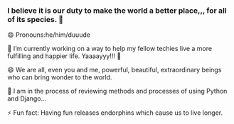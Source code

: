 ### I believe it is our duty to make the world a better place,,, for all of its species. 👋

😄 Pronouns:he/him/duuude 

🔭 I’m currently working on a way to help my fellow techies live a more fulfilling and happier life. Yaaaayyy!!! 👯 

😄 We are all, even you and me, powerful, beautiful, extraordinary beings who can bring wonder to the world.

🌱 I am in the process of reviewing methods and processes of using Python and Django...

 ⚡ Fun fact: Having fun releases endorphins which cause us to live longer.

<!--
**tommytoyou/tommytoyou** is a ✨ _special_ ✨ repository because its `README.md` (this file) appears on your GitHub profile.

Here are some ideas to get you started:

- 🔭 I’m currently working on ...
- 🌱 I’m currently learning ...
- 👯 I’m looking to collaborate on ...
- 🤔 I’m looking for help with ...
- 💬 Ask me about ...
- 📫 How to reach me: ...
- 😄 Pronouns: ...
- ⚡ Fun fact: ...
-->
